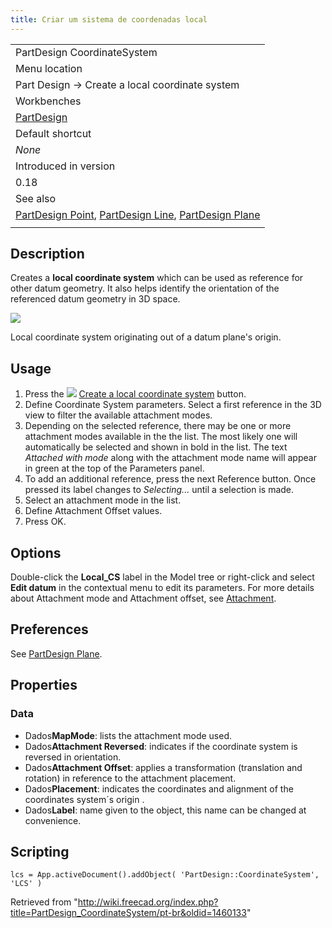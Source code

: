 ```yaml
---
title: Criar um sistema de coordenadas local
---
```

|  |
| --- |
| PartDesign CoordinateSystem |
| Menu location |
| Part Design → Create a local coordinate system |
| Workbenches |
| [PartDesign](/PartDesign_Workbench "PartDesign Workbench") |
| Default shortcut |
| *None* |
| Introduced in version |
| 0.18 |
| See also |
| [PartDesign Point](/PartDesign_Point "PartDesign Point"), [PartDesign Line](/PartDesign_Line "PartDesign Line"), [PartDesign Plane](/PartDesign_Plane "PartDesign Plane") |
|  |

## Description

Creates a **local coordinate system** which can be used as reference for other datum geometry. It also helps identify the orientation of the referenced datum geometry in 3D space.

![](/images/PartDesign_LocalCoordinateSystem_Example.png)

Local coordinate system originating out of a datum plane's origin.

## Usage

1. Press the ![](/images/PartDesign_CoordinateSystem.svg) [Create a local coordinate system](/PartDesign_CoordinateSystem "PartDesign CoordinateSystem") button.
2. Define Coordinate System parameters. Select a first reference in the 3D view to filter the available attachment modes.
3. Depending on the selected reference, there may be one or more attachment modes available in the the list. The most likely one will automatically be selected and shown in bold in the list. The text *Attached with mode* along with the attachment mode name will appear in green at the top of the Parameters panel.
4. To add an additional reference, press the next Reference button. Once pressed its label changes to *Selecting...* until a selection is made.
5. Select an attachment mode in the list.
6. Define Attachment Offset values.
7. Press OK.

## Options

Double-click the **Local\_CS** label in the Model tree or right-click and select **Edit datum** in the contextual menu to edit its parameters. For more details about Attachment mode and Attachment offset, see [Attachment](/Part_EditAttachment "Part EditAttachment").

## Preferences

See [PartDesign Plane](/PartDesign_Plane#Preferences "PartDesign Plane").

## Properties

### Data

* Dados**MapMode**: lists the attachment mode used.
* Dados**Attachment Reversed**: indicates if the coordinate system is reversed in orientation.
* Dados**Attachment Offset**: applies a transformation (translation and rotation) in reference to the attachment placement.
* Dados**Placement**: indicates the coordinates and alignment of the coordinates system´s origin .
* Dados**Label**: name given to the object, this name can be changed at convenience.

## Scripting

```
lcs = App.activeDocument().addObject( 'PartDesign::CoordinateSystem', 'LCS' )

```

Retrieved from "<http://wiki.freecad.org/index.php?title=PartDesign_CoordinateSystem/pt-br&oldid=1460133>"